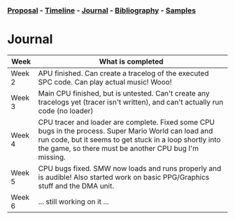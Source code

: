 ### [Proposal](proposal.md) - [Timeline](timeline.md) - [Journal](journal.md) - [Bibliography](bibliography.md) - [Samples](samples.md)

# Journal



Week | What is completed
--- | ---
Week 2 | APU finished.  Can create a tracelog of the executed SPC code.  Can play actual music!  Wooo!
Week 3 | Main CPU finished, but is untested.  Can't create any tracelogs yet (tracer isn't written), and can't actually run code (no loader)
Week 4 | CPU tracer and loader are complete.  Fixed some CPU bugs in the process.  Super Mario World can load and run code, but it seems to get stuck in a loop shortly into the game, so there must be another CPU bug I'm missing.
Week 5 | CPU bugs fixed. SMW now loads and runs properly and is audible! Also started work on basic PPG/Graphics stuff and the DMA unit.
Week 6 | ... still working on it ...